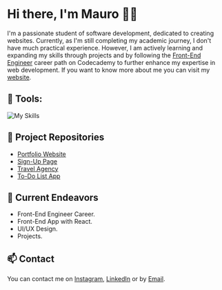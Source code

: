 # Hi there, I'm Mauro 👋🏻

I'm a passionate student of software development, dedicated to creating websites. Currently, as I'm still completing my academic journey, I don't have much practical experience. However, I am actively learning and expanding my skills through projects and by following the [Front-End Engineer](https://www.codecademy.com/learn/paths/front-end-engineer-career-path) career path on Codecademy to further enhance my expertise in web development. If you want to know more about me you can visit my [website](https://mauromontane.vercel.app).

## 🔨 Tools:
![My Skills](https://skillicons.dev/icons?i=html,css,js,git,github,vercel,vscode,figma)

## 📖 Project Repositories
- [Portfolio Website](https://github.com/mauromltn/portfolio-website)
- [Sign-Up Page](https://github.com/mauromltn/SignUp-Page)
- [Travel Agency](https://github.com/mauromltn/agenv)
- [To-Do List App](https://github.com/mauromltn/ToDoList)

## 🔭 Current Endeavors
- Front-End Engineer Career.
- Front-End App with React.
- UI/UX Design.
- Projects.

## 📫 Contact
You can contact me on [Instagram](https://www.instagram.com/mauromontane/), [LinkedIn](https://www.linkedin.com/in/mauro-montane) or by [Email](mailto:dev.montane@gmail.com).
